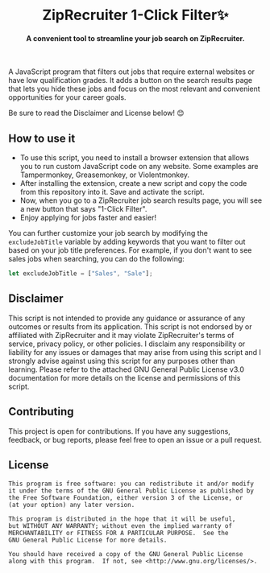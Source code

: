 <br><h1 align="center">ZipRecruiter 1-Click Filter:sparkles:</h1> 

#### <p align="center">A convenient tool to streamline your job search on ZipRecruiter. </p>

<br>

A JavaScript program that filters out jobs that require external websites or have low qualification grades. It adds a button on the search results page that lets you hide these jobs and focus on the most relevant and convenient opportunities for your career goals. 

Be sure to read the Disclaimer and License below! 😊

## How to use it

- To use this script, you need to install a browser extension that allows you to run custom JavaScript code on any website. Some examples are Tampermonkey, Greasemonkey, or Violentmonkey.
- After installing the extension, create a new script and copy the code from this repository into it. Save and activate the script.
- Now, when you go to a ZipRecruiter job search results page, you will see a new button that says "1-Click Filter".
- Enjoy applying for jobs faster and easier!


You can further customize your job search by modifying the `excludeJobTitle` variable by adding keywords that you want to filter out based on your job title preferences. For example, if you don't want to see sales jobs when searching, you can do the following:

```js
let excludeJobTitle = ["Sales", "Sale"];
```


## Disclaimer

This script is not intended to provide any guidance or assurance of any outcomes or results from its application. This script is not endorsed by or affiliated with ZipRecruiter and it may violate ZipRecruiter's terms of service, privacy policy, or other policies. I disclaim any responsibility or liability for any issues or damages that may arise from using this script and I strongly advise against using this script for any purposes other than learning. Please refer to the attached GNU General Public License v3.0 documentation for more details on the license and permissions of this script.

## Contributing

This project is open for contributions. If you have any suggestions, feedback, or bug reports, please feel free to open an issue or a pull request.


## License
```
This program is free software: you can redistribute it and/or modify
it under the terms of the GNU General Public License as published by
the Free Software Foundation, either version 3 of the License, or
(at your option) any later version.

This program is distributed in the hope that it will be useful,
but WITHOUT ANY WARRANTY; without even the implied warranty of
MERCHANTABILITY or FITNESS FOR A PARTICULAR PURPOSE.  See the
GNU General Public License for more details.

You should have received a copy of the GNU General Public License
along with this program.  If not, see <http://www.gnu.org/licenses/>.
```

